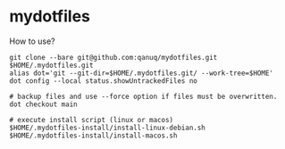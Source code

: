 # mydotfiles

How to use?

    git clone --bare git@github.com:qanuq/mydotfiles.git $HOME/.mydotfiles.git
    alias dot='git --git-dir=$HOME/.mydotfiles.git/ --work-tree=$HOME'
    dot config --local status.showUntrackedFiles no

    # backup files and use --force option if files must be overwritten.
    dot checkout main

    # execute install script (linux or macos)
    $HOME/.mydotfiles-install/install-linux-debian.sh
    $HOME/.mydotfiles-install/install-macos.sh
